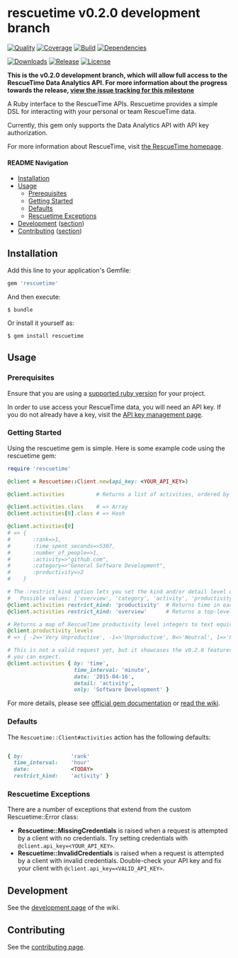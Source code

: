 rescuetime v0.2.0 development branch
==========

[![Quality](http://img.shields.io/codeclimate/github/leesharma/rescuetime.svg?style=flat-square)](https://codeclimate.com/github/leesharma/rescuetime)
[![Coverage](http://img.shields.io/codeclimate/coverage/github/leesharma/rescuetime.svg?style=flat-square)](https://codeclimate.com/github/leesharma/rescuetime)
[![Build](https://img.shields.io/travis/leesharma/rescuetime/data-analytics-api.svg?style=flat-square)](https://travis-ci.org/leesharma/rescuetime)
[![Dependencies](https://img.shields.io/gemnasium/leesharma/rescuetime.svg?style=flat-square)](https://gemnasium.com/leesharma/rescuetime)

[![Downloads](https://img.shields.io/gem/dt/rescuetime.svg?style=flat-square)](https://rubygems.org/gems/rescuetime)
[![Release](https://img.shields.io/github/release/leesharma/rescuetime.svg?style=flat-square)](https://github.com/leesharma/rescuetime/releases/tag/v0.1.0)
[![License](http://img.shields.io/badge/license-MIT-blue.svg?style=flat-square)](http://opensource.org/licenses/MIT)

**This is the v0.2.0 development branch, which will allow full access to the RescueTime Data Analytics API. For more information about the progress towards the release, [view the issue tracking for this milestone](https://github.com/leesharma/rescuetime/milestones/v0.2.0%20(Data%20Analytics%20API))**

A Ruby interface to the RescueTime APIs. Rescuetime provides a simple DSL for interacting
with your personal or team RescueTime data.

Currently, this gem only supports the Data Analytics API with API key authorization.

For more information about RescueTime, visit [the RescueTime homepage](https://www.rescuetime.com).

#### README Navigation

* [Installation](#installation)
* [Usage](#usage)
   * [Prerequisites](#prerequisites)
   * [Getting Started](#getting-started)
   * [Defaults](#defaults)
   * [Rescuetime Exceptions](#rescuetime-exceptions)
* [Development](https://github.com/leesharma/rescuetime/wiki/Development) ([section](#development))
* [Contributing](CONTRIBUTING.md) ([section](#contributing))

## Installation

Add this line to your application's Gemfile:

```ruby
gem 'rescuetime'
```

And then execute:

    $ bundle

Or install it yourself as:

    $ gem install rescuetime

## Usage

### Prerequisites

Ensure that you are using a [supported ruby version](https://github.com/leesharma/rescuetime/wiki/Supported-Rubies) for your project. 

In order to use access your RescueTime data, you will need an API key. If you do not already have a key, visit the [API key management page](https://www.rescuetime.com/anapi/manage).

### Getting Started

Using the rescuetime gem is simple. Here is some example code using the rescuetime gem:

```ruby
require 'rescuetime'

@client = Rescuetime::Client.new(api_key: <YOUR_API_KEY>)

@client.activities          # Returns a list of activities, ordered by "rank"

@client.activities.class    # => Array
@client.activities[0].class # => Hash

@client.activities[0]       
# => {   
#       :rank=>1, 
#       :time_spent_seconds=>5307, 
#       :number_of_people=>1, 
#       :activity=>"github.com", 
#       :category=>"General Software Development", 
#       :productivity=>2
#    }

# The :restrict_kind option lets you set the kind and/or detail level of your report.
#   Possible values: ['overview', 'category', 'activity', 'productivity', 'efficiency']
@client.activities restrict_kind: 'productivity'  # Returns time in each productivity level
@client.activities restrict_kind: 'overview'      # Returns a top-level catagorization of activity

# Returns a map of RescueTime productivity level integers to text equivalents
@client.productivity_levels
# => { -2=>'Very Unproductive', -1=>'Unproductive', 0=>'Neutral', 1=>'Productive', 2=>'Very Productive' }

# This is not a valid request yet, but it showcases the v0.2.0 features
# you can expect.
@client.activities { by: 'time',
                     time_interval: 'minute',
                     date: '2015-04-16',
                     detail: 'activity',
                     only: 'Software Development' }
```

For more details, please see [official gem documentation](http://www.rubydoc.info/gems/rescuetime/0.1.0) or [read the wiki](https://github.com/leesharma/rescuetime/wiki). 

### Defaults

The `Rescuetime::Client#activities` action has the following defaults:

```ruby

{ by:               'rank'
  time_interval:    'hour'
  date:             <TODAY>
  restrict_kind:    'activity' }

```

### Rescuetime Exceptions

There are a number of exceptions that extend from the custom Rescuetime::Error class:

* **Rescuetime::MissingCredentials** is raised when a request is attempted by a client with no credentials. Try setting credentials with `@client.api_key=<YOUR_API_KEY>`.
* **Rescuetime::InvalidCredentials** is raised when a request is attempted by a client with invalid credentials. Double-check your API key and fix your client with `@client.api_key=<VALID_API_KEY>`.

## Development

See the [development page](https://github.com/leesharma/rescuetime/wiki/Development) of the wiki.

## Contributing

See the [contributing page](CONTRIBUTING.md).

